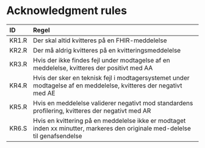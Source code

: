 # Acknowledgment rules

| ID    | Regel |
|:------| :-----|
| KR1.R | Der skal altid kvitteres på en FHIR-meddelelse |
| KR2.R | Der må aldrig kvitteres på en kvitteringsmeddelelse |
| KR3.R | Hvis der ikke findes fejl under modtagelse af en meddelelse, kvitteres der positivt med AA |
| KR4.R | Hvis der sker en teknisk fejl i modtagersystemet under modtagelse af en meddelelse, kvitteres der negativt med AE |
| KR5.R | Hvis en meddelelse validerer negativt mod standardens profilering, kvitteres der negativt med AR |
| KR6.S | Hvis en kvittering på en meddelelse ikke er modtaget inden xx minutter, markeres den originale med-delelse til genafsendelse |
